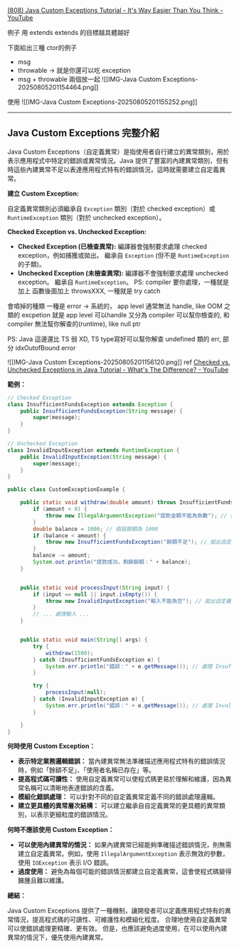 [(808) Java Custom Exceptions Tutorial - It's Way Easier Than You Think - YouTube](https://www.youtube.com/watch?v=OIozDnGYqIU)




例子
用 extends
extends 的目標越具體越好

下面給出三種 ctor的例子
- msg
- throwable -> 就是你還可以吃 exception
- msg + throwable 兩個放一起
![[IMG-Java Custom Exceptions-20250805201154464.png]]


使用
![[IMG-Java Custom Exceptions-20250805201155252.png]]



---

## Java Custom Exceptions 完整介紹

Java Custom Exceptions（自定義異常）是指使用者自行建立的異常類別，用於表示應用程式中特定的錯誤或異常情況。Java 提供了豐富的內建異常類別，但有時這些內建異常不足以表達應用程式特有的錯誤情況，這時就需要建立自定義異常。

**建立 Custom Exception:**

自定義異常類別必須繼承自 `Exception` 類別（對於 checked exception）或 `RuntimeException` 類別（對於 unchecked exception）。

**Checked Exception vs. Unchecked Exception:**

* **Checked Exception (已檢查異常):**  編譯器會強制要求處理 checked exception，例如捕獲或拋出。 繼承自 `Exception` (但不是 `RuntimeException` 的子類)。
* **Unchecked Exception (未檢查異常):** 編譯器不會強制要求處理 unchecked exception。 繼承自 `RuntimeException`。
PS: compiler 要你處理，一種就是加上 函數後面加上 throwsXXX, 一種就是 try catch



會噴掉的種類
一種是 error -> 系統的， app level 通常無法 handle, like OOM 之類的
excpetion 就是 app level 可以handle
又分為 compiler 可以幫你檢查的, 和 compiler 無法幫你解查的(runtime), like null ptr

PS: Java 這邊還比 TS 弱 XD, TS type寫好可以幫你解查 undefined 類的 err, 部分 idxOutofBound error

![[IMG-Java Custom Exceptions-20250805201156120.png]]
ref
[Checked vs. Unchecked Exceptions in Java Tutorial - What's The Difference? - YouTube](https://www.youtube.com/watch?v=bCPClyGsVhc)






**範例：**

```java
// Checked Exception
class InsufficientFundsException extends Exception {
    public InsufficientFundsException(String message) {
        super(message);
    }
}

// Unchecked Exception
class InvalidInputException extends RuntimeException {
    public InvalidInputException(String message) {
        super(message);
    }
}

public class CustomExceptionExample {

    public static void withdraw(double amount) throws InsufficientFundsException {
        if (amount < 0) {
            throw new IllegalArgumentException("提款金額不能為負數"); // 使用內建的 IllegalArgumentException
        }
        double balance = 1000; // 假設餘額為 1000
        if (balance < amount) {
            throw new InsufficientFundsException("餘額不足"); // 拋出自定義的 InsufficientFundsException
        }
        balance -= amount;
        System.out.println("提款成功，剩餘餘額：" + balance);
    }


    public static void processInput(String input) {
        if (input == null || input.isEmpty()) {
            throw new InvalidInputException("輸入不能為空"); // 拋出自定義的 InvalidInputException
        }
        // ... 處理輸入 ...
    }


    public static void main(String[] args) {
        try {
            withdraw(1500);
        } catch (InsufficientFundsException e) {
            System.err.println("錯誤：" + e.getMessage()); // 處理 InsufficientFundsException
        }

        try {
            processInput(null);
        } catch (InvalidInputException e) {
            System.err.println("錯誤：" + e.getMessage()); // 處理 InvalidInputException
        }

    }
}
```

**何時使用 Custom Exception：**

* **表示特定業務邏輯錯誤：** 當內建異常無法準確描述應用程式特有的錯誤情況時，例如「餘額不足」、「使用者名稱已存在」等。
* **提高程式碼可讀性：** 使用自定義異常可以使程式碼更易於理解和維護，因為異常名稱可以清晰地表達錯誤的含義。
* **模組化錯誤處理：** 可以針對不同的自定義異常定義不同的錯誤處理邏輯。
* **建立更具體的異常層次結構：** 可以建立繼承自自定義異常的更具體的異常類別，以表示更細粒度的錯誤情況。


**何時不應該使用 Custom Exception：**

* **可以使用內建異常的情況：**  如果內建異常已經能夠準確描述錯誤情況，則無需建立自定義異常。例如，使用 `IllegalArgumentException` 表示無效的參數，使用 `IOException` 表示 I/O 錯誤。
* **過度使用：**  避免為每個可能的錯誤情況都建立自定義異常，這會使程式碼變得臃腫且難以維護。


**總結：**

Java Custom Exceptions 提供了一種機制，讓開發者可以定義應用程式特有的異常情況，提高程式碼的可讀性、可維護性和模組化程度。  合理地使用自定義異常可以使錯誤處理更精確、更有效。  但是，也應該避免過度使用，在可以使用內建異常的情況下，優先使用內建異常。
